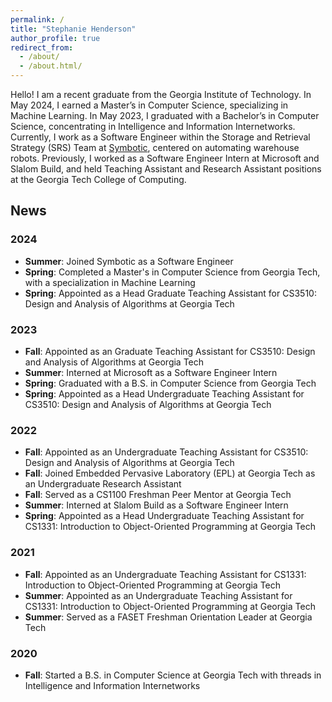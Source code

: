 ```yaml
---
permalink: /
title: "Stephanie Henderson"
author_profile: true
redirect_from: 
  - /about/
  - /about.html/
---
```


Hello! I am a recent graduate from the Georgia Institute of Technology. In May 2024, I earned a Master’s in Computer Science, specializing in Machine Learning. In May 2023, I graduated with a Bachelor’s in Computer Science, concentrating in Intelligence and Information Internetworks. Currently, I work as a Software Engineer within the Storage and Retrieval Strategy (SRS) Team at [Symbotic](https://www.symbotic.com/), centered on automating warehouse robots. Previously, I worked as a Software Engineer Intern at Microsoft and Slalom Build, and held Teaching Assistant and Research Assistant positions at the Georgia Tech College of Computing.


## **News**

### 2024
- **Summer**: Joined Symbotic as a Software Engineer
- **Spring**: Completed a Master's in Computer Science from Georgia Tech, with a specialization in Machine Learning
- **Spring**: Appointed as a Head Graduate Teaching Assistant for CS3510: Design and Analysis of Algorithms at Georgia Tech

### 2023
- **Fall**: Appointed as an Graduate Teaching Assistant for CS3510: Design and Analysis of Algorithms at Georgia Tech
- **Summer**: Interned at Microsoft as a Software Engineer Intern
- **Spring**: Graduated with a B.S. in Computer Science from Georgia Tech
- **Spring**: Appointed as a Head Undergraduate Teaching Assistant for CS3510: Design and Analysis of Algorithms at Georgia Tech
  
### 2022
- **Fall**: Appointed as an Undergraduate Teaching Assistant for CS3510: Design and Analysis of Algorithms at Georgia Tech
- **Fall**: Joined Embedded Pervasive Laboratory (EPL) at Georgia Tech as an Undergraduate Research Assistant
- **Fall**: Served as a CS1100 Freshman Peer Mentor at Georgia Tech
- **Summer**: Interned at Slalom Build as a Software Engineer Intern
- **Spring**: Appointed as a Head Undergraduate Teaching Assistant for CS1331: Introduction to Object-Oriented Programming at Georgia Tech

### 2021
- **Fall**: Appointed as an Undergraduate Teaching Assistant for CS1331: Introduction to Object-Oriented Programming at Georgia Tech
- **Summer**: Appointed as an Undergraduate Teaching Assistant for CS1331: Introduction to Object-Oriented Programming at Georgia Tech
- **Summer**: Served as a FASET Freshman Orientation Leader at Georgia Tech

### 2020
- **Fall**: Started a B.S. in Computer Science at Georgia Tech with threads in Intelligence and Information Internetworks

